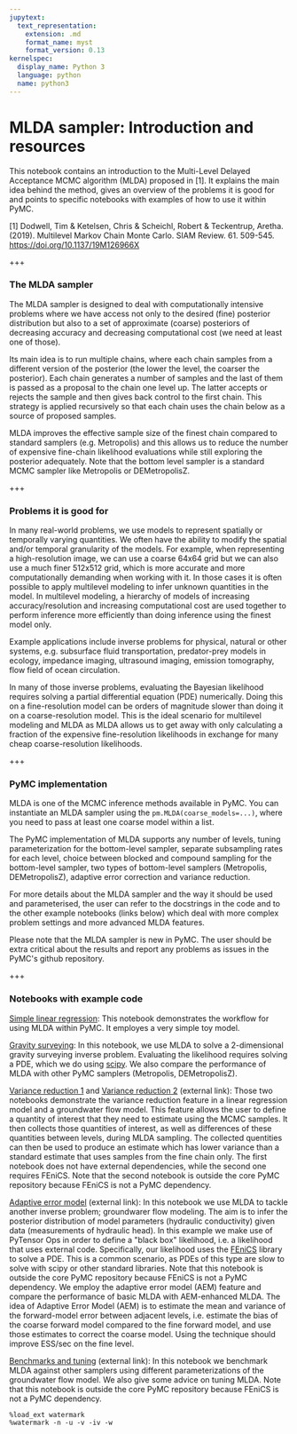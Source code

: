```yaml
---
jupytext:
  text_representation:
    extension: .md
    format_name: myst
    format_version: 0.13
kernelspec:
  display_name: Python 3
  language: python
  name: python3
---
```


# MLDA sampler: Introduction and resources

This notebook contains an introduction to the Multi-Level Delayed Acceptance MCMC algorithm (MLDA) proposed in [1]. It explains the main idea behind the method, gives an overview of the problems it is good for and points to specific notebooks with examples of how to use it within PyMC. 

[1] Dodwell, Tim & Ketelsen, Chris & Scheichl, Robert & Teckentrup, Aretha. (2019). Multilevel Markov Chain Monte Carlo. SIAM Review. 61. 509-545. https://doi.org/10.1137/19M126966X

+++

### The MLDA sampler

The MLDA sampler is designed to deal with computationally intensive problems where we have access not only to the desired (fine) posterior distribution but also to a set of approximate (coarse) posteriors of decreasing accuracy and decreasing computational cost (we need at least one of those). 

Its main idea is to run multiple chains, where each chain samples from a different version of the posterior (the lower the level, the coarser the posterior). Each chain generates a number of samples and the last of them is passed as a proposal to the chain one level up. The latter accepts or rejects the sample and then gives back control to the first chain. This strategy is applied recursively so that each chain uses the chain below as a source of proposed samples. 

MLDA improves the effective sample size of the finest chain compared to standard samplers (e.g. Metropolis) and this allows us to reduce the number of expensive fine-chain likelihood evaluations while still exploring the posterior adequately. Note that the bottom level sampler is a standard MCMC sampler like Metropolis or DEMetropolisZ.

+++

### Problems it is good for

In many real-world problems, we use models to represent spatially or temporally varying quantities. We often have the ability to modify the spatial and/or temporal granularity of the models. For example, when representing a high-resolution image, we can use a coarse 64x64 grid but we can also use a much finer 512x512 grid, which is more accurate and more computationally demanding when working with it. In those cases it is often possible to apply multilevel modeling to infer unknown quantities in the model. In multilevel modeling, a hierarchy of models of increasing accuracy/resolution and increasing computational cost are used together to perform inference more efficiently than doing inference using the finest model only. 

Example applications include inverse problems for physical, natural or other systems, e.g. subsurface fluid transportation, predator-prey models in ecology, impedance imaging, ultrasound imaging, emission tomography, flow field of ocean circulation. 

In many of those inverse problems, evaluating the Bayesian likelihood requires solving a partial differential equation (PDE) numerically. Doing this on a fine-resolution model can be orders of magnitude slower than doing it on a coarse-resolution model. This is the ideal scenario for multilevel modeling and MLDA as MLDA allows us to get away with only calculating a fraction of the expensive fine-resolution likelihoods in exchange for many cheap coarse-resolution likelihoods.

+++

### PyMC implementation

MLDA is one of the MCMC inference methods available in PyMC. You can instantiate an MLDA sampler using the `pm.MLDA(coarse_models=...)`, where you need to pass at least one coarse model within a list.

The PyMC implementation of MLDA supports any number of levels, tuning parameterization for the bottom-level sampler, separate subsampling rates for each level, choice between blocked and compound sampling for the bottom-level sampler, two types of bottom-level samplers (Metropolis, DEMetropolisZ), adaptive error correction and variance reduction.

For more details about the MLDA sampler and the way it should be used and parameterised, the user can refer to the docstrings in the code and to the other example notebooks (links below) which deal with more complex problem settings and more advanced MLDA features.

Please note that the MLDA sampler is new in PyMC. The user should be extra critical about the results and report any problems as issues in the PyMC's github repository.

+++

### Notebooks with example code


[Simple linear regression](./MLDA_simple_linear_regression.ipynb): This notebook demonstrates the workflow for using MLDA within PyMC. It employes a very simple toy model.

[Gravity surveying](./MLDA_gravity_surveying.ipynb): In this notebook, we use MLDA to solve a 2-dimensional gravity surveying inverse problem. Evaluating the likelihood requires solving a PDE, which we do using [scipy](https://www.scipy.org/). We also compare the performance of MLDA with other PyMC samplers (Metropolis, DEMetropolisZ).

[Variance reduction 1](./MLDA_variance_reduction_linear_regression.ipynb) and [Variance reduction 2](https://github.com/alan-turing-institute/pymc3/blob/mlda_all_notebooks/docs/source/notebooks/MLDA_variance_reduction_groundwater.ipynb) (external link): Those two notebooks demonstrate the variance reduction feature in a linear regression model and a groundwater flow model. This feature allows the user to define a quantity of interest that they need to estimate using the MCMC samples. It then collects those quantities of interest, as well as differences of these quantities between levels, during MLDA sampling. The collected quentities can then be used to produce an estimate which has lower variance than a standard estimate that uses samples from the fine chain only. The first notebook does not have external dependencies, while the second one requires FEniCS. Note that the second notebook is outside the core PyMC repository because FEniCS is not a PyMC dependency.

[Adaptive error model](https://github.com/alan-turing-institute/pymc3/blob/mlda_all_notebooks/docs/source/notebooks/MLDA_adaptive_error_model.ipynb) (external link): In this notebook we use MLDA to tackle another inverse problem; groundwarer flow modeling. The aim is to infer the posterior distribution of model parameters (hydraulic conductivity) given data (measurements of hydraulic head). In this example we make use of PyTensor Ops in order to define a "black box" likelihood, i.e. a likelihood that uses external code. Specifically, our likelihood uses the [FEniCS](https://fenicsproject.org/) library to solve a PDE. This is a common scenario, as PDEs of this type are slow to solve with scipy or other standard libraries. Note that this notebook is outside the core PyMC repository because FEniCS is not a PyMC dependency. We employ the adaptive error model (AEM) feature and compare the performance of basic MLDA with AEM-enhanced MLDA. The idea of Adaptive Error Model (AEM) is to estimate the mean and variance of the forward-model error between adjacent levels, i.e. estimate the bias of the coarse forward model compared to the fine forward model, and use those estimates to correct the coarse model. Using the technique should improve ESS/sec on the fine level.

[Benchmarks and tuning](https://github.com/alan-turing-institute/pymc3/blob/mlda_all_notebooks/docs/source/notebooks/MLDA_benchmarks_tuning.ipynb) (external link): In this notebook we benchmark MLDA against other samplers using different parameterizations of the groundwater flow model. We also give some advice on tuning MLDA. Note that this notebook is outside the core PyMC repository because FEniCS is not a PyMC dependency.

```{code-cell} ipython3
%load_ext watermark
%watermark -n -u -v -iv -w
```
